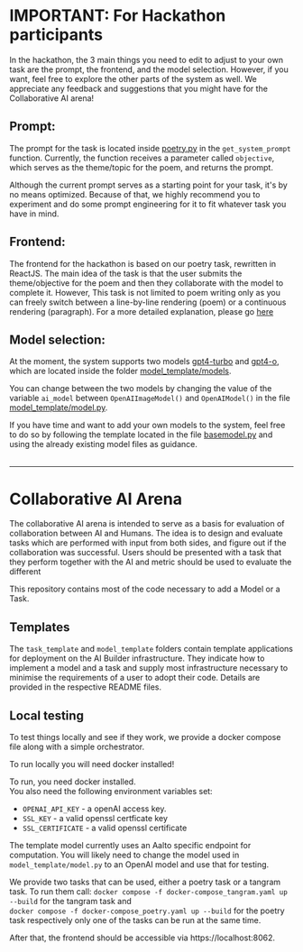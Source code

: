 # IMPORTANT: For Hackathon participants
In the hackathon, the 3 main things you need to edit to adjust to your own task are the prompt, the frontend, and the model selection. However, if you want, feel free to explore the other parts of the system as well. We appreciate any feedback and suggestions that you might have for the Collaborative AI arena!


## Prompt:
The prompt for the task is located inside [poetry.py](task_template/app/task_examples/poetry.py) in the `get_system_prompt` function. Currently, the function receives a parameter called `objective`, which serves as the theme/topic for the poem, and returns the prompt. 

Although the current prompt serves as a starting point for your task, it's by no means optimized. Because of that, we highly recommend you to experiment and do some prompt engineering for it to fit whatever task you have in mind.

## Frontend:
The frontend for the hackathon is based on our poetry task, rewritten in ReactJS. The main idea of the task is that the user submits the theme/objective for the poem and then they collaborate with the model to complete it. However, This task is not limited to poem writing only as you can freely switch between a line-by-line rendering (poem) or a continuous rendering (paragraph). For a more detailed explanation, please go [here](task_template/new-poetry-frontend/README.md)

## Model selection:
At the moment, the system supports two models [gpt4-turbo](model_template/models/openAI_model.py) and [gpt4-o](model_template/models/openAI_image_model.py), which are located inside the folder [model_template/models](model_template/models). 

You can change between the two models by changing the value of the variable `ai_model` between `OpenAIImageModel()` and `OpenAIModel()` in the file [model_template/model.py](model_template/model.py).

If you have time and want to add your own models to the system, feel free to do so by following the template located in the file [basemodel.py](model_template/models/basemodel.py) and using the already existing model files as guidance.
<br/> <br />
___

# Collaborative AI Arena

The collaborative AI arena is intended to serve as a basis for evaluation of collaboration between AI and Humans. The idea is to design and evaluate tasks which are performed with input from both sides, and figure out if the collaboration was successful.
Users should be presented with a task that they perform together with the AI and metric should be used to evaluate the different

This repository contains most of the code necessary to add a Model or a Task.

## Templates

The `task_template` and `model_template` folders contain template applications for deployment on the AI Builder infrastructure.
They indicate how to implement a model and a task and supply most infrastructure necessary to minimise the requirements of a user to adopt their code.
Details are provided in the respective README files.

## Local testing

To test things locally and see if they work, we provide a docker compose file along with a simple orchestrator.

To run locally you will need docker installed!

To run, you need docker installed.  
You also need the following environment variables set:

- `OPENAI_API_KEY` - a openAI access key.
- `SSL_KEY` - a valid openssl certficate key
- `SSL_CERTIFICATE` - a valid openssl certificate

The template model currently uses an Aalto specific endpoint for computation.
You will likely need to change the model used in `model_template/model.py` to an OpenAI model and use that for testing.

We provide two tasks that can be used, either a poetry task or a tangram task. To run them call:
`docker compose -f docker-compose_tangram.yaml up --build` for the tangram task and  
`docker compose -f docker-compose_poetry.yaml up --build` for the poetry task respectively
only one of the tasks can be run at the same time.

After that, the frontend should be accessible via https://localhost:8062.
